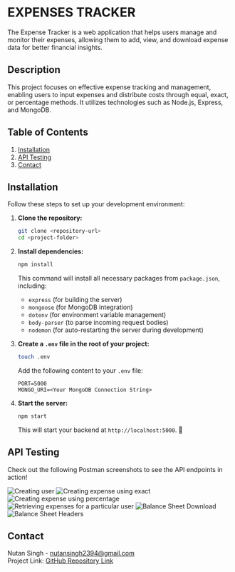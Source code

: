 # EXPENSES TRACKER

The Expense Tracker is a web application that helps users manage and monitor their expenses, allowing them to add, view, and download expense data for better financial insights.

## Description

This project focuses on effective expense tracking and management, enabling users to input expenses and distribute costs through equal, exact, or percentage methods. It utilizes technologies such as Node.js, Express, and MongoDB.

## Table of Contents

1. [Installation](#installation)
2. [API Testing](#api-testing)
3. [Contact](#contact)

## Installation

Follow these steps to set up your development environment:

1. **Clone the repository:**

    ```bash
    git clone <repository-url>
    cd <project-folder>
    ```

2. **Install dependencies:**

    ```bash
    npm install
    ```

   This command will install all necessary packages from `package.json`, including:
   - `express` (for building the server)
   - `mongoose` (for MongoDB integration)
   - `dotenv` (for environment variable management)
   - `body-parser` (to parse incoming request bodies)
   - `nodemon` (for auto-restarting the server during development)

3. **Create a `.env` file in the root of your project:**

    ```bash
    touch .env
    ```

   Add the following content to your `.env` file:

    ```plaintext
    PORT=5000
    MONGO_URI=<Your MongoDB Connection String>
    ```

4. **Start the server:**

    ```bash
    npm start
    ```

   This will start your backend at `http://localhost:5000`. 🎉

## API Testing

Check out the following Postman screenshots to see the API endpoints in action!

![Creating user](images/1.png)
![Creating expense using exact](images/2.png)
![Creating expense using percentage](images/3.png)
![Retrieving expenses for a particular user](images/4.png)
![Balance Sheet Download](images/5.png)
![Balance Sheet Headers](images/6.png)

## Contact

Nutan Singh - [nutansingh2394@gmail.com](mailto:nutansingh2394@gmail.com)  
Project Link: [GitHub Repository Link](https://github.com/nutan1202/Expenses-app)
